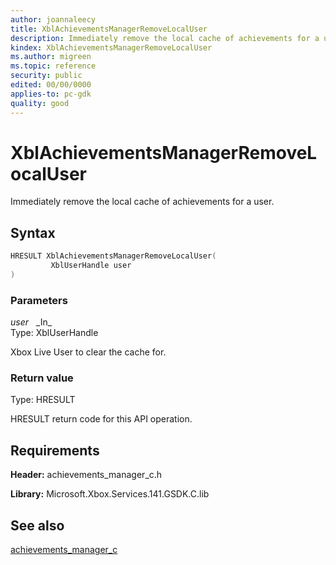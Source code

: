 ```yaml
---
author: joannaleecy
title: XblAchievementsManagerRemoveLocalUser
description: Immediately remove the local cache of achievements for a user.
kindex: XblAchievementsManagerRemoveLocalUser
ms.author: migreen
ms.topic: reference
security: public
edited: 00/00/0000
applies-to: pc-gdk
quality: good
---
```


# XblAchievementsManagerRemoveLocalUser  

Immediately remove the local cache of achievements for a user.  

## Syntax  
  
```cpp
HRESULT XblAchievementsManagerRemoveLocalUser(  
         XblUserHandle user  
)  
```  
  
### Parameters  
  
*user* &nbsp;&nbsp;\_In\_  
Type: XblUserHandle  
  
Xbox Live User to clear the cache for.  
  
  
### Return value  
Type: HRESULT
  
HRESULT return code for this API operation.
  
## Requirements  
  
**Header:** achievements_manager_c.h
  
**Library:** Microsoft.Xbox.Services.141.GSDK.C.lib
  
## See also  
[achievements_manager_c](../achievements_manager_c_members.md)  
  
  